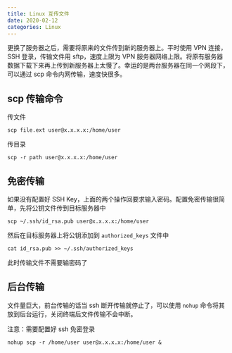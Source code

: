 ```yaml
---
title: Linux 互传文件
date: 2020-02-12
categories: Linux
---
```


更换了服务器之后，需要将原来的文件传到新的服务器上。平时使用 VPN 连接，SSH 登录，传输文件用 sftp，速度上限为 VPN 服务器网络上限。将原有服务器数据下载下来再上传到新服务器上太慢了。幸运的是两台服务器在同一个网段下，可以通过 scp 命令内网传输，速度快很多。

<!--more-->

## scp 传输命令

传文件

```shell
scp file.ext user@x.x.x.x:/home/user
```

传目录

```shell
scp -r path user@x.x.x.x:/home/user
```

## 免密传输

如果没有配置好 SSH Key，上面的两个操作回要求输入密码。配置免密传输很简单，先将公钥文件传到目标服务器中

```shell
scp ~/.ssh/id_rsa.pub user@x.x.x.x:/home/user
```

然后在目标服务器上将公钥添加到 `authorized_keys` 文件中

```shell
cat id_rsa.pub >> ~/.ssh/authorized_keys
```

此时传输文件不需要输密码了


## 后台传输

文件量巨大，前台传输的话当 ssh 断开传输就停止了，可以使用 `nohup` 命令将其放到后台运行，关闭终端后文件传输不会中断。

注意：需要配置好 ssh 免密登录

```shell
nohup scp -r /home/user user@x.x.x.x:/home/user &
```

